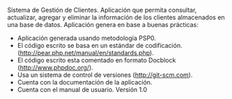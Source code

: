 Sistema de Gestión de Clientes.
Aplicación que permita consultar, actualizar, agregar y eliminar la información de los clientes almacenados en una base de datos.
Aplicación genera en base a buenas prácticas:
-	Aplicación generada usando metodología PSP0.
-	El código escrito se basa en un estándar de codificación. (http://pear.php.net/manual/en/standards.php).
-	El código escrito esta comentado en formato Docblock (http://www.phpdoc.org/).
-	Usa un sistema de control de versiones (http://git-scm.com).
-	Cuenta con la documentación de la aplicación.
-	Cuenta con el manual de usuario.
Versión 1.0 